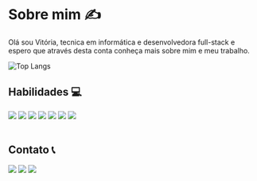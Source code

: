 # Sobre mim ✍️
Olá sou Vitória, tecnica em informática e desenvolvedora full-stack e espero que através desta conta conheça mais sobre mim e meu trabalho.

![Top Langs](https://github-readme-stats.vercel.app/api/top-langs/?username=Victoriasemc1&layout=compact)
## Habilidades 💻
<div style="display: inline_block">
  <img src="https://img.shields.io/badge/c%23-%23239120.svg?style=for-the-badge&logo=csharp&logoColor=white" target="_blank">
    <img src="https://img.shields.io/badge/MySQL-00000F?style=for-the-badge&logo=mysql&logoColor=white" target="_blank">
    <img src="https://img.shields.io/badge/Java-ED8B00?style=for-the-badge&logo=openjdk&logoColor=white" target="_blank">
    <img src="https://img.shields.io/badge/Unity-100000?style=for-the-badge&logo=unity&logoColor=white" target="_blank">
    <img src="https://img.shields.io/badge/HTML5-E34F26?style=for-the-badge&logo=html5&logoColor=white" target="_blank">
    <img src="https://img.shields.io/badge/CSS3-1572B6?style=for-the-badge&logo=css3&logoColor=white" target="_blank">
    <img src="https://img.shields.io/badge/PHP-777BB4?style=for-the-badge&logo=php&logoColor=white" target="_blank">
    <br>
</div>
<br>

## Contato 📞
<div style = "display ; inline_block">
    <a href="https://www.dio.me/users/vitoriaalvesdeoliveira617" target="_blank"><img src= "https://img.shields.io/badge/-Meu%20Perfil%20na%20DIO-30A3DC?style=for-the-badge"></a>
    <a href="https://www.youtube.com/channel/UC_-uuuZbY0AAt9CViNzvc-Q" target="_blank"><img src= "https://img.shields.io/badge/Linkedin-000?style=for-the-badge&logo=Linkedin&logoColor=0E76A8"></a>
    <a href="mailto:vitoriaalvesdeoliveira617@gmail.com" target="_blank"><img src= "https://img.shields.io/badge/Gmail-D14836?style=for-the-badge&logo=gmail&logoColor=white"></a>
</div>

<!---
Victoriasemc1/Victoriasemc1 is a ✨ special ✨ repository because its `README.md` (this file) appears on your GitHub profile.
You can click the Preview link to take a look at your changes.
--->
